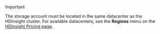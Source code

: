 
> [!IMPORTANT]
> The storage account must be located in the same datacenter as the HDInsight cluster. For available datacenters, see the **Regions** menu on the [HDInsight Pricing page](https://azure.microsoft.com/pricing/details/hdinsight/).
> 
> 

